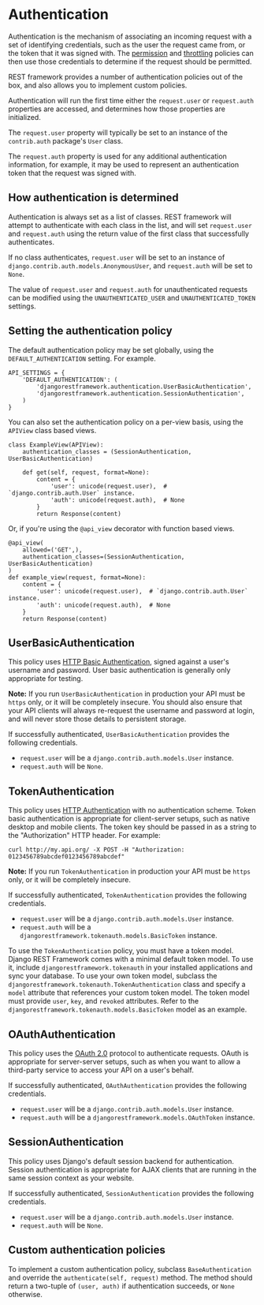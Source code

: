 # Authentication

Authentication is the mechanism of associating an incoming request with a set of identifying credentials, such as the user the request came from, or the token that it was signed with.  The [permission] and [throttling] policies can then use those credentials to determine if the request should be permitted.

REST framework provides a number of authentication policies out of the box, and also allows you to implement custom policies.

Authentication will run the first time either the `request.user` or `request.auth` properties are accessed, and determines how those properties are initialized.

The `request.user` property will typically be set to an instance of the `contrib.auth` package's `User` class.

The `request.auth` property is used for any additional authentication information, for example, it may be used to represent an authentication token that the request was signed with.

## How authentication is determined

Authentication is always set as a list of classes.  REST framework will attempt to authenticate with each class in the list, and will set `request.user` and `request.auth` using the return value of the first class that successfully authenticates.

If no class authenticates, `request.user` will be set to an instance of `django.contrib.auth.models.AnonymousUser`, and `request.auth` will be set to `None`.

The value of `request.user` and `request.auth` for unauthenticated requests can be modified using the `UNAUTHENTICATED_USER` and `UNAUTHENTICATED_TOKEN` settings.

## Setting the authentication policy

The default authentication policy may be set globally, using the `DEFAULT_AUTHENTICATION` setting.  For example.

    API_SETTINGS = {
        'DEFAULT_AUTHENTICATION': (
            'djangorestframework.authentication.UserBasicAuthentication',
            'djangorestframework.authentication.SessionAuthentication',
        )
    }

You can also set the authentication policy on a per-view basis, using the `APIView` class based views.

    class ExampleView(APIView):
        authentication_classes = (SessionAuthentication, UserBasicAuthentication)

        def get(self, request, format=None):
            content = {
                'user': unicode(request.user),  # `django.contrib.auth.User` instance.
                'auth': unicode(request.auth),  # None
            }
            return Response(content)

Or, if you're using the `@api_view` decorator with function based views.

    @api_view(
        allowed=('GET',),
        authentication_classes=(SessionAuthentication, UserBasicAuthentication)
    )
    def example_view(request, format=None):
        content = {
            'user': unicode(request.user),  # `django.contrib.auth.User` instance.
            'auth': unicode(request.auth),  # None
        }
        return Response(content)

## UserBasicAuthentication

This policy uses [HTTP Basic Authentication][basicauth], signed against a user's username and password.  User basic authentication is generally only appropriate for testing.

**Note:** If you run `UserBasicAuthentication` in production your API must be `https` only, or it will be completely insecure.  You should also ensure that your API clients will always re-request the username and password at login, and will never store those details to persistent storage.

If successfully authenticated, `UserBasicAuthentication` provides the following credentials.

* `request.user` will be a `django.contrib.auth.models.User` instance.
* `request.auth` will be `None`.

## TokenAuthentication

This policy uses [HTTP Authentication][basicauth] with no authentication scheme.  Token basic authentication is appropriate for client-server setups, such as native desktop and mobile clients.  The token key should be passed in as a string to the "Authorization" HTTP header.  For example:

    curl http://my.api.org/ -X POST -H "Authorization: 0123456789abcdef0123456789abcdef"

**Note:** If you run `TokenAuthentication` in production your API must be `https` only, or it will be completely insecure.

If successfully authenticated, `TokenAuthentication` provides the following credentials.

* `request.user` will be a `django.contrib.auth.models.User` instance.
* `request.auth` will be a `djangorestframework.tokenauth.models.BasicToken` instance.

To use the `TokenAuthentication` policy, you must have a token model.  Django REST Framework comes with a minimal default token model.  To use it, include `djangorestframework.tokenauth` in your installed applications and sync your database.  To use your own token model, subclass the `djangorestframework.tokenauth.TokenAuthentication` class and specify a `model` attribute that references your custom token model.  The token model must provide `user`, `key`, and `revoked` attributes.  Refer to the `djangorestframework.tokenauth.models.BasicToken` model as an example.

## OAuthAuthentication

This policy uses the [OAuth 2.0][oauth] protocol to authenticate requests.  OAuth is appropriate for server-server setups, such as when you want to allow a third-party service to access your API on a user's behalf.

If successfully authenticated, `OAuthAuthentication` provides the following credentials.

* `request.user` will be a `django.contrib.auth.models.User` instance.
* `request.auth` will be a `djangorestframework.models.OAuthToken` instance.

## SessionAuthentication

This policy uses Django's default session backend for authentication.  Session authentication is appropriate for AJAX clients that are running in the same session context as your website.

If successfully authenticated, `SessionAuthentication` provides the following credentials.

* `request.user` will be a `django.contrib.auth.models.User` instance.
* `request.auth` will be `None`.

## Custom authentication policies

To implement a custom authentication policy, subclass `BaseAuthentication` and override the `authenticate(self, request)` method.  The method should return a two-tuple of `(user, auth)` if authentication succeeds, or `None` otherwise.

[basicauth]: http://tools.ietf.org/html/rfc2617
[oauth]: http://oauth.net/2/
[permission]: permissions.md
[throttling]: throttling.md
